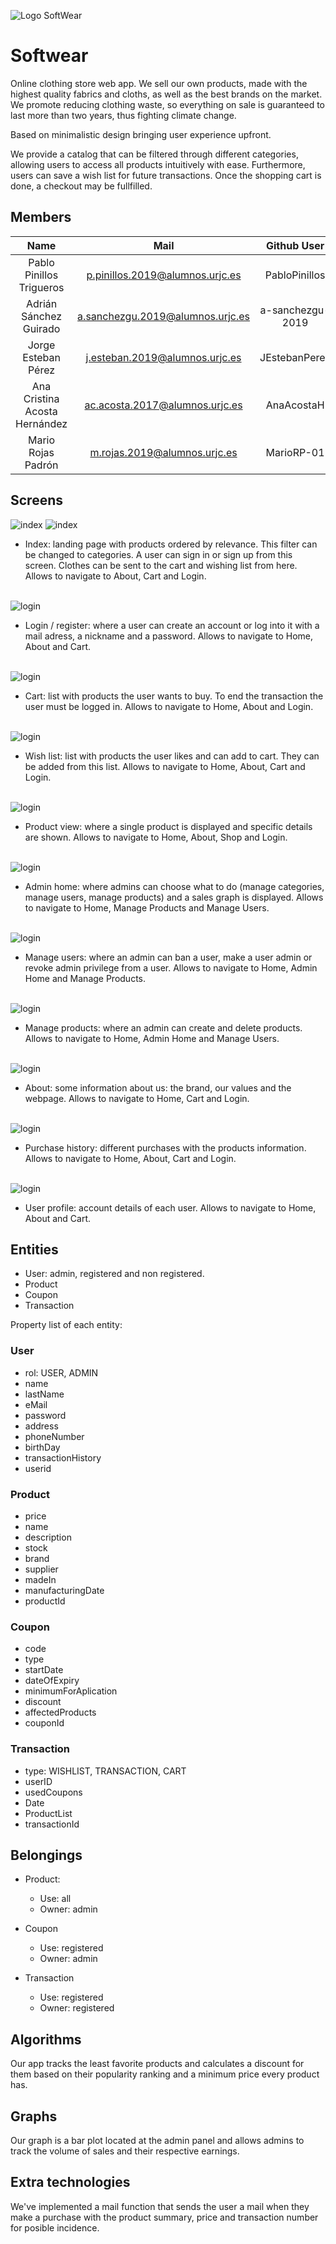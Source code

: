 ![Logo SoftWear](startbootstrap-shop-homepage-gh-pages/assets/full-logo-white-bg.jpeg)

# Softwear

Online clothing store web app. We sell our own products, made with the highest quality fabrics and cloths, as well as the best brands on the market. We promote reducing clothing waste, so everything on sale is guaranteed to last more than two years, thus fighting climate change.

Based on minimalistic design bringing user experience upfront.

We provide a catalog that can be filtered through different categories, allowing users to access all products intuitively with ease. Furthermore, users can save a wish list for future transactions. Once the shopping cart is done, a checkout may be fullfilled.


## Members

|            **Name**           |             **Mail**             |  **Github User** |
|:-----------------------------:|:--------------------------------:|:----------------:|
| Pablo Pinillos Trigueros      | p.pinillos.2019@alumnos.urjc.es  | PabloPinillos    |
| Adrián Sánchez Guirado        | a.sanchezgu.2019@alumnos.urjc.es | a-sanchezgu-2019 |
| Jorge Esteban Pérez           | j.esteban.2019@alumnos.urjc.es   | JEstebanPerez    |
| Ana Cristina Acosta Hernández | ac.acosta.2017@alumnos.urjc.es   | AnaAcostaH       |
| Mario Rojas Padrón            | m.rojas.2019@alumnos.urjc.es     | MarioRP-01       |


## Screens

![index](readmeAssets/index1.jpg)
![index](readmeAssets/index2.jpg)
- Index: landing page with products ordered by relevance. This filter can be changed to categories. A user can sign in or sign up from this screen. Clothes can be sent to the cart and wishing list from here. Allows to navigate to About, Cart and Login.  

\
![login](readmeAssets/login.jpg)
- Login / register: where a user can create an account or log into it with a mail adress, a nickname and a password. Allows to navigate to Home, About and Cart.

\
![login](readmeAssets/cart.jpg)
- Cart: list with products the user wants to buy. To end the transaction the user must be logged in. Allows to navigate to Home, About and Login.

\
![login](readmeAssets/wishlist.jpg)
- Wish list: list with products the user likes and can add to cart. They can be added from this list. Allows to navigate to Home, About, Cart and Login.

\
![login](readmeAssets/productView.jpg)
- Product view: where a single product is displayed and specific details are shown. Allows to navigate to Home, About, Shop and Login.

\
![login](readmeAssets/adminHome.jpg)
- Admin home: where admins can choose what to do (manage categories, manage users, manage products) and a sales graph is displayed. Allows to navigate to Home, Manage Products and Manage Users.

\
![login](readmeAssets/manageUsers.jpg)
- Manage users: where an admin can ban a user, make a user admin or revoke admin privilege from a user. Allows to navigate to  Home, Admin Home and Manage Products.

\
![login](readmeAssets/manageProducts.jpg)
- Manage products: where an admin can create and delete products. Allows to navigate to Home, Admin Home and Manage Users.

\
![login](readmeAssets/about.jpg)
- About: some information about us: the brand, our values and the webpage. Allows to navigate to Home, Cart and Login.

\
![login](readmeAssets/purchaseHistory.jpg)
- Purchase history: different purchases with the products information. Allows to navigate to Home, About, Cart and Login.

\
![login](readmeAssets/userProfile.jpg)
- User profile: account details of each user. Allows to navigate to Home, About and Cart.

## Entities

- User: admin, registered and non registered.
- Product
- Coupon
- Transaction

Property list of each entity:

### User
- rol: USER, ADMIN
- name
- lastName
- eMail
- password
- address
- phoneNumber
- birthDay
- transactionHistory
- userid
### Product
- price
- name
- description
- stock
- brand
- supplier
- madeIn
- manufacturingDate
- productId
### Coupon
- code
- type
- startDate
- dateOfExpiry
- minimumForAplication
- discount
- affectedProducts
- couponId
### Transaction
- type: WISHLIST, TRANSACTION, CART
- userID
- usedCoupons
- Date
- ProductList
- transactionId
## Belongings

* Product:
	* Use: all
	* Owner: admin

* Coupon
	* Use: registered
	* Owner: admin

* Transaction
	* Use: registered
	* Owner: registered

## Algorithms

Our app tracks the least favorite products and calculates a discount for them based on their popularity ranking and a minimum price every product has.

## Graphs

Our graph is a bar plot located at the admin panel and allows admins to track the volume of sales and their respective earnings.

## Extra technologies

We've implemented a mail function that sends the user a mail when they make a purchase with the product summary, price and transaction number for posible incidence.
